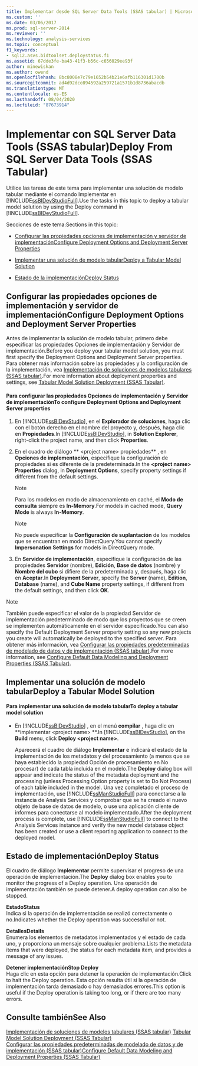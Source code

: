 ```yaml
---
title: Implementar desde SQL Server Data Tools (SSAS tabular) | Microsoft Docs
ms.custom: ''
ms.date: 03/06/2017
ms.prod: sql-server-2014
ms.reviewer: ''
ms.technology: analysis-services
ms.topic: conceptual
f1_keywords:
- sql12.asvs.bidtoolset.deploystatus.f1
ms.assetid: 67dde3fe-ba43-41f3-b56c-c656029ee93f
author: minewiskan
ms.author: owend
ms.openlocfilehash: 8bc8008e7c79e1652b54b21e6afb116301d1700b
ms.sourcegitcommit: ad4d92dce894592a259721a1571b1d8736abacdb
ms.translationtype: MT
ms.contentlocale: es-ES
ms.lasthandoff: 08/04/2020
ms.locfileid: "87673914"
---
```

# <a name="deploy-from-sql-server-data-tools-ssas-tabular"></a><span data-ttu-id="7c403-102">Implementar con SQL Server Data Tools (SSAS tabular)</span><span class="sxs-lookup"><span data-stu-id="7c403-102">Deploy From SQL Server Data Tools (SSAS Tabular)</span></span>
  <span data-ttu-id="7c403-103">Utilice las tareas de este tema para implementar una solución de modelo tabular mediante el comando Implementar en [!INCLUDE[ssBIDevStudioFull](../../includes/ssbidevstudiofull-md.md)].</span><span class="sxs-lookup"><span data-stu-id="7c403-103">Use the tasks in this topic to deploy a tabular model solution by using the Deploy command in [!INCLUDE[ssBIDevStudioFull](../../includes/ssbidevstudiofull-md.md)].</span></span>  
  
 <span data-ttu-id="7c403-104">Secciones de este tema:</span><span class="sxs-lookup"><span data-stu-id="7c403-104">Sections in this topic:</span></span>  
  
-   [<span data-ttu-id="7c403-105">Configurar las propiedades opciones de implementación y servidor de implementación</span><span class="sxs-lookup"><span data-stu-id="7c403-105">Configure Deployment Options and Deployment Server Properties</span></span>](#bkmk_deploy)  
  
-   [<span data-ttu-id="7c403-106">Implementar una solución de modelo tabular</span><span class="sxs-lookup"><span data-stu-id="7c403-106">Deploy a Tabular Model Solution</span></span>](#bkmk_deploy_proc)  
  
-   [<span data-ttu-id="7c403-107">Estado de la implementación</span><span class="sxs-lookup"><span data-stu-id="7c403-107">Deploy Status</span></span>](#bkmk_deploy_status)  
  
##  <a name="configure-deployment-options-and-deployment-server-properties"></a><a name="bkmk_deploy"></a><span data-ttu-id="7c403-108">Configurar las propiedades opciones de implementación y servidor de implementación</span><span class="sxs-lookup"><span data-stu-id="7c403-108">Configure Deployment Options and Deployment Server Properties</span></span>  
 <span data-ttu-id="7c403-109">Antes de implementar la solución de modelo tabular, primero debe especificar las propiedades Opciones de implementación y Servidor de implementación.</span><span class="sxs-lookup"><span data-stu-id="7c403-109">Before you deploy your tabular model solution, you must first specify the Deployment Options and Deployment Server properties.</span></span> <span data-ttu-id="7c403-110">Para obtener más información sobre las propiedades y la configuración de la implementación, vea [Implementación de soluciones de modelos tabulares &#40;SSAS tabular&#41;](tabular-model-solution-deployment-ssas-tabular.md).</span><span class="sxs-lookup"><span data-stu-id="7c403-110">For more information about deployment properties and settings, see [Tabular Model Solution Deployment &#40;SSAS Tabular&#41;](tabular-model-solution-deployment-ssas-tabular.md).</span></span>  
  
#### <a name="to-configure-deployment-options-and-deployment-server-properties"></a><span data-ttu-id="7c403-111">Para configurar las propiedades Opciones de implementación y Servidor de implementación</span><span class="sxs-lookup"><span data-stu-id="7c403-111">To configure Deployment Options and Deployment Server properties</span></span>  
  
1.  <span data-ttu-id="7c403-112">En [!INCLUDE[ssBIDevStudio](../../includes/ssbidevstudio-md.md)], en el **Explorador de soluciones**, haga clic con el botón derecho en el nombre del proyecto y, después, haga clic en **Propiedades**.</span><span class="sxs-lookup"><span data-stu-id="7c403-112">In [!INCLUDE[ssBIDevStudio](../../includes/ssbidevstudio-md.md)], in **Solution Explorer**, right-click the project name, and then click **Properties**.</span></span>  
  
2.  <span data-ttu-id="7c403-113">En el cuadro de diálogo \*\* \<project name> propiedades\*\* , en **Opciones de implementación**, especifique la configuración de propiedades si es diferente de la predeterminada.</span><span class="sxs-lookup"><span data-stu-id="7c403-113">In the **\<project name> Properties** dialog, in **Deployment Options**, specify property settings if different from the default settings.</span></span>  
  
    > [!NOTE]  
    >  <span data-ttu-id="7c403-114">Para los modelos en modo de almacenamiento en caché, el **Modo de consulta** siempre es **In-Memory**.</span><span class="sxs-lookup"><span data-stu-id="7c403-114">For models in cached mode, **Query Mode** is always **In-Memory**.</span></span>  
  
    > [!NOTE]  
    >  <span data-ttu-id="7c403-115"> No puede especificar la **Configuración de suplantación** de los modelos que se encuentran en modo DirectQuery.</span><span class="sxs-lookup"><span data-stu-id="7c403-115">You cannot specify **Impersonation Settings** for models in DirectQuery mode.</span></span>  
  
3.  <span data-ttu-id="7c403-116">En **Servidor de implementación**, especifique la configuración de las propiedades **Servidor** (nombre), **Edición**, **Base de datos** (nombre) y **Nombre del cubo** si difiere de la predeterminada y, después, haga clic en **Aceptar**.</span><span class="sxs-lookup"><span data-stu-id="7c403-116">In **Deployment Server**, specify the **Server** (name), **Edition**, **Database** (name), and **Cube Name** property settings, if different from the default settings, and then click **OK**.</span></span>  
  
> [!NOTE]  
>  <span data-ttu-id="7c403-117">También puede especificar el valor de la propiedad Servidor de implementación predeterminado de modo que los proyectos que se creen se implementen automáticamente en el servidor especificado.</span><span class="sxs-lookup"><span data-stu-id="7c403-117">You can also specify the Default Deployment Server property setting so any new projects you create will automatically be deployed to the specified server.</span></span> <span data-ttu-id="7c403-118">Para obtener más información, vea [Configurar las propiedades predeterminadas de modelado de datos y de implementación &#40;SSAS tabular&#41;](properties-ssas-tabular.md).</span><span class="sxs-lookup"><span data-stu-id="7c403-118">For more information, see [Configure Default Data Modeling and Deployment Properties &#40;SSAS Tabular&#41;](properties-ssas-tabular.md).</span></span>  
  
##  <a name="deploy-a-tabular-model-solution"></a><a name="bkmk_deploy_proc"></a><span data-ttu-id="7c403-119">Implementar una solución de modelo tabular</span><span class="sxs-lookup"><span data-stu-id="7c403-119">Deploy a Tabular Model Solution</span></span>  
  
#### <a name="to-deploy-a-tabular-model-solution"></a><span data-ttu-id="7c403-120">Para implementar una solución de modelo tabular</span><span class="sxs-lookup"><span data-stu-id="7c403-120">To deploy a tabular model solution</span></span>  
  
-   <span data-ttu-id="7c403-121">En [!INCLUDE[ssBIDevStudio](../../includes/ssbidevstudio-md.md)] , en el menú **compilar** , haga clic en \*\*implementar \<project name> \*\*.</span><span class="sxs-lookup"><span data-stu-id="7c403-121">In [!INCLUDE[ssBIDevStudio](../../includes/ssbidevstudio-md.md)], on the **Build** menu, click **Deploy \<project name>**.</span></span>  
  
     <span data-ttu-id="7c403-122">Aparecerá el cuadro de diálogo **Implementar** e indicará el estado de la implementación de los metadatos y del procesamiento (a menos que se haya establecido la propiedad Opción de procesamiento en No procesar) de cada tabla incluida en el modelo.</span><span class="sxs-lookup"><span data-stu-id="7c403-122">The **Deploy** dialog box will appear and indicate the status of the metadata deployment and the processing (unless Processing Option property is set to Do Not Process) of each table included in the model.</span></span> <span data-ttu-id="7c403-123">Una vez completado el proceso de implementación, use [!INCLUDE[ssManStudioFull](../../includes/ssmanstudiofull-md.md)] para conectarse a la instancia de Analysis Services y comprobar que se ha creado el nuevo objeto de base de datos de modelo, o use una aplicación cliente de informes para conectarse al modelo implementado.</span><span class="sxs-lookup"><span data-stu-id="7c403-123">After the deployment process is complete, use [!INCLUDE[ssManStudioFull](../../includes/ssmanstudiofull-md.md)] to connect to the Analysis Services instance and verify the new model database object has been created or use a client reporting application to connect to the deployed model.</span></span>  
  
##  <a name="deploy-status"></a><a name="bkmk_deploy_status"></a><span data-ttu-id="7c403-124">Estado de implementación</span><span class="sxs-lookup"><span data-stu-id="7c403-124">Deploy Status</span></span>  
 <span data-ttu-id="7c403-125">El cuadro de diálogo **Implementar** permite supervisar el progreso de una operación de implementación.</span><span class="sxs-lookup"><span data-stu-id="7c403-125">The **Deploy** dialog box enables you to monitor the progress of a Deploy operation.</span></span> <span data-ttu-id="7c403-126">Una operación de implementación también se puede detener.</span><span class="sxs-lookup"><span data-stu-id="7c403-126">A deploy operation can also be stopped.</span></span>  
  
 <span data-ttu-id="7c403-127">**Estado**</span><span class="sxs-lookup"><span data-stu-id="7c403-127">**Status**</span></span>  
 <span data-ttu-id="7c403-128">Indica si la operación de implementación se realizó correctamente o no.</span><span class="sxs-lookup"><span data-stu-id="7c403-128">Indicates whether the Deploy operation was successful or not.</span></span>  
  
 <span data-ttu-id="7c403-129">**Detalles**</span><span class="sxs-lookup"><span data-stu-id="7c403-129">**Details**</span></span>  
 <span data-ttu-id="7c403-130">Enumera los elementos de metadatos implementados y el estado de cada uno, y proporciona un mensaje sobre cualquier problema.</span><span class="sxs-lookup"><span data-stu-id="7c403-130">Lists the metadata items that were deployed, the status for each metadata item, and provides a message of any issues.</span></span>  
  
 <span data-ttu-id="7c403-131">**Detener implementación**</span><span class="sxs-lookup"><span data-stu-id="7c403-131">**Stop Deploy**</span></span>  
 <span data-ttu-id="7c403-132">Haga clic en esta opción para detener la operación de implementación.</span><span class="sxs-lookup"><span data-stu-id="7c403-132">Click to halt the Deploy operation.</span></span> <span data-ttu-id="7c403-133">Esta opción resulta útil si la operación de implementación tarda demasiado o hay demasiados errores.</span><span class="sxs-lookup"><span data-stu-id="7c403-133">This option is useful if the Deploy operation is taking too long, or if there are too many errors.</span></span>  
  
## <a name="see-also"></a><span data-ttu-id="7c403-134">Consulte también</span><span class="sxs-lookup"><span data-stu-id="7c403-134">See Also</span></span>  
 <span data-ttu-id="7c403-135">[Implementación de soluciones de modelos tabulares &#40;SSAS tabular&#41;](tabular-model-solution-deployment-ssas-tabular.md) </span><span class="sxs-lookup"><span data-stu-id="7c403-135">[Tabular Model Solution Deployment &#40;SSAS Tabular&#41;](tabular-model-solution-deployment-ssas-tabular.md) </span></span>  
 [<span data-ttu-id="7c403-136">Configurar las propiedades predeterminadas de modelado de datos y de implementación &#40;SSAS tabular&#41;</span><span class="sxs-lookup"><span data-stu-id="7c403-136">Configure Default Data Modeling and Deployment Properties &#40;SSAS Tabular&#41;</span></span>](properties-ssas-tabular.md)  
  
  
